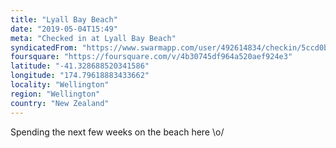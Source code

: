 ```yaml
---
title: "Lyall Bay Beach"
date: "2019-05-04T15:49"
meta: "Checked in at Lyall Bay Beach"
syndicatedFrom: "https://www.swarmapp.com/user/492614834/checkin/5ccd0bc460255e002cde4db8"
foursquare: "https://foursquare.com/v/4b30745df964a520aef924e3"
latitude: "-41.328688520341586"
longitude: "174.79618883433662"
locality: "Wellington"
region: "Wellington"
country: "New Zealand"
---
```

Spending the next few weeks on the beach here \o/
